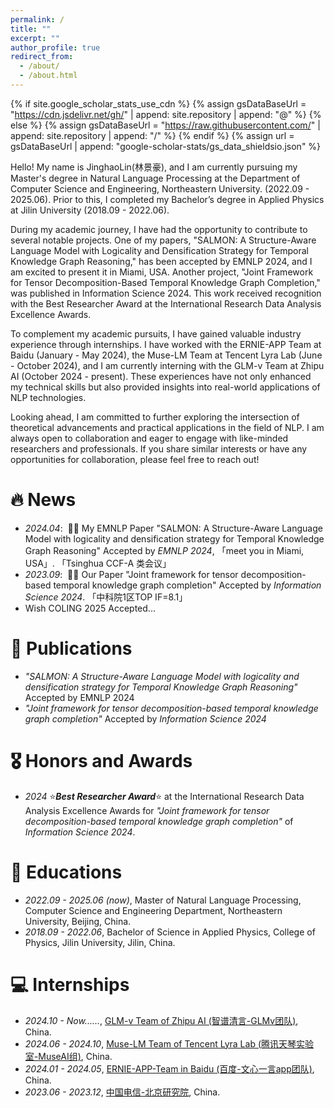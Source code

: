 ```yaml
---
permalink: /
title: ""
excerpt: ""
author_profile: true
redirect_from: 
  - /about/
  - /about.html
---
```


{% if site.google_scholar_stats_use_cdn %}
{% assign gsDataBaseUrl = "https://cdn.jsdelivr.net/gh/" | append: site.repository | append: "@" %}
{% else %}
{% assign gsDataBaseUrl = "https://raw.githubusercontent.com/" | append: site.repository | append: "/" %}
{% endif %}
{% assign url = gsDataBaseUrl | append: "google-scholar-stats/gs_data_shieldsio.json" %}

<span class='anchor' id='about-me'></span>
Hello! My name is JinghaoLin(林景豪), and I am currently pursuing my Master's degree in Natural Language Processing at the Department of Computer Science and Engineering, Northeastern University. (2022.09 - 2025.06). Prior to this, I completed my Bachelor’s degree in Applied Physics at Jilin University (2018.09 - 2022.06).

During my academic journey, I have had the opportunity to contribute to several notable projects. One of my papers, "SALMON: A Structure-Aware Language Model with Logicality and Densification Strategy for Temporal Knowledge Graph Reasoning," has been accepted by EMNLP 2024, and I am excited to present it in Miami, USA. Another project, "Joint Framework for Tensor Decomposition-Based Temporal Knowledge Graph Completion," was published in Information Science 2024. This work received recognition with the Best Researcher Award at the International Research Data Analysis Excellence Awards.

To complement my academic pursuits, I have gained valuable industry experience through internships. I have worked with the ERNIE-APP Team at Baidu (January - May 2024), the Muse-LM Team at Tencent Lyra Lab (June - October 2024), and I am currently interning with the GLM-v Team at Zhipu AI (October 2024 - present). These experiences have not only enhanced my technical skills but also provided insights into real-world applications of NLP technologies.

Looking ahead, I am committed to further exploring the intersection of theoretical advancements and practical applications in the field of NLP. I am always open to collaboration and eager to engage with like-minded researchers and professionals. If you share similar interests or have any opportunities for collaboration, please feel free to reach out!

# 🔥 News
- *2024.04*: &nbsp;🎉🎉 My EMNLP Paper "SALMON: A Structure-Aware Language Model with logicality and densification strategy for Temporal Knowledge Graph Reasoning" Accepted by *EMNLP 2024*, 「meet you in Miami, USA」. 「Tsinghua CCF-A 类会议」
- *2023.09*: &nbsp;🎉🎉 Our Paper "Joint framework for tensor decomposition-based temporal knowledge graph completion" Accepted by *Information Science 2024*. 「中科院1区TOP IF=8.1」
- Wish COLING 2025 Accepted...

# 📝 Publications 
- *"SALMON: A Structure-Aware Language Model with logicality and densification strategy for Temporal Knowledge Graph Reasoning"* Accepted by EMNLP 2024
- *"Joint framework for tensor decomposition-based temporal knowledge graph completion"* Accepted by *Information Science 2024*

# 🎖 Honors and Awards
- *2024* ⭐️***Best Researcher Award***⭐️ at the International Research Data Analysis Excellence Awards for *"Joint framework for tensor decomposition-based temporal knowledge graph completion"* of *Information Science 2024*.

# 📖 Educations
- *2022.09 - 2025.06 (now)*, Master of Natural Language Processing, Computer Science and Engineering Department, Northeastern University, Beijing, China. 
- *2018.09 - 2022.06*, Bachelor of Science in Applied Physics, College of Physics, Jilin University, Jilin, China. 

# 💻 Internships
- *2024.10 - Now......*, [GLM-v Team of Zhipu AI (智谱清言-GLMv团队)](https://github.com/THUDM/GLM-4), China.
- *2024.06 - 2024.10*, [Muse-LM Team of Tencent Lyra Lab (腾讯天琴实验室-MuseAI组)](https://www.163.com/dy/article/J4803D3D0511N33R.html), China.
- *2024.01 - 2024.05*, [ERNIE-APP-Team in Baidu (百度-文心一言app团队)](https://yiyan.baidu.com/), China.
- *2023.06 - 2023.12*, [中国电信-北京研究院](https://www.163.com/dy/article/IDT4KK2D051288FS.html), China.


